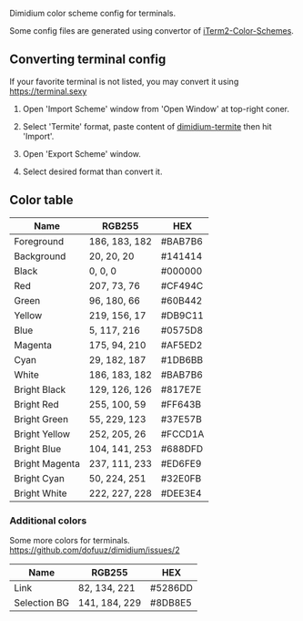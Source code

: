 
Dimidium color scheme config for terminals.

Some config files are generated using convertor of [iTerm2-Color-Schemes](https://github.com/mbadolato/iTerm2-Color-Schemes).


## Converting terminal config

If your favorite terminal is not listed, you may convert it using https://terminal.sexy

1. Open 'Import Scheme' window from 'Open Window' at top-right coner.

2. Select 'Termite' format, paste content of [dimidium-termite](dimidium-termite) then hit 'Import'.

3. Open 'Export Scheme' window.

4. Select desired format than convert it.


## Color table

Name           | RGB255        | HEX
---------------|---------------|--------
Foreground     | 186, 183, 182 | #BAB7B6
Background     | 20, 20, 20    | #141414
Black          | 0, 0, 0       | #000000
Red            | 207, 73, 76   | #CF494C
Green          | 96, 180, 66   | #60B442
Yellow         | 219, 156, 17  | #DB9C11
Blue           | 5, 117, 216   | #0575D8
Magenta        | 175, 94, 210  | #AF5ED2
Cyan           | 29, 182, 187  | #1DB6BB
White          | 186, 183, 182 | #BAB7B6
Bright Black   | 129, 126, 126 | #817E7E
Bright Red     | 255, 100, 59  | #FF643B
Bright Green   | 55, 229, 123  | #37E57B
Bright Yellow  | 252, 205, 26  | #FCCD1A
Bright Blue    | 104, 141, 253 | #688DFD
Bright Magenta | 237, 111, 233 | #ED6FE9
Bright Cyan    | 50, 224, 251  | #32E0FB
Bright White   | 222, 227, 228 | #DEE3E4

### Additional colors

Some more colors for terminals.  
https://github.com/dofuuz/dimidium/issues/2

Name           | RGB255        | HEX
---------------|---------------|--------
Link           | 82, 134, 221  | #5286DD
Selection BG   | 141, 184, 229 | #8DB8E5
